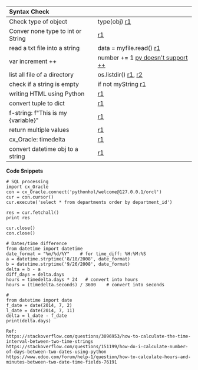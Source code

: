 | Syntax Check |  |
| :--- | :--- |
| Check type of object | type\(obj\) [r1](https://stackoverflow.com/questions/35490420/how-to-check-type-of-object-in-python) |
| Conver none type to int or String | [r1](https://stackoverflow.com/questions/3930188/how-to-convert-nonetype-to-int-or-string) |
| read a txt file into a string | data = myfile.read\(\) [r1](https://stackoverflow.com/questions/8369219/how-do-i-read-a-text-file-into-a-string-variable-in-python) |
| var increment ++ | number += 1 [py doesn't support ++](https://stackoverflow.com/questions/2632677/python-integer-incrementing-with/2632870) |
| list all file of a directory | os.listdir\(\) [r1](https://stackoverflow.com/questions/3207219/how-do-i-list-all-files-of-a-directory), [r2](http://www.bogotobogo.com/python/python_traversing_directory_tree_recursively_os_walk.php) |
| check if a string is empty | if not myString [r1](https://stackoverflow.com/questions/9573244/most-elegant-way-to-check-if-the-string-is-empty-in-python) |
| writing HTML using Python | [r1](http://www.dalkescientific.com/writings/NBN/writing_html.html) |
| convert tuple to dict | [r1](https://www.tutorialspoint.com/How-I-can-convert-a-Python-Tuple-into-Dictionary) |
| f-string: f"This is my {variable}" | [r1](https://hackernoon.com/a-closer-look-at-how-python-f-strings-work-f197736b3bdb) |
| return multiple values | [r1](https://stackoverflow.com/questions/9752958/how-can-i-return-two-values-from-a-function-in-python) |
| cx\_Oracle: timedelta | [r1](https://pymotw.com/2/datetime/) |
| convert datetime obj to a string | [r1](https://stackoverflow.com/questions/10624937/convert-datetime-object-to-a-string-of-date-only-in-python) |

**Code Snippets**

```
# SQL processing
import cx_Oracle
con = cx_Oracle.connect('pythonhol/welcome@127.0.0.1/orcl')
cur = con.cursor()
cur.execute('select * from departments order by department_id')

res = cur.fetchall()
print res

cur.close()
con.close()
```

```
# Dates/time difference
from datetime import datetime
date_format = "%m/%d/%Y"    # for time_diff: %H:%M:%S 
a = datetime.strptime('8/18/2008', date_format)
b = datetime.strptime('9/26/2008', date_format)
delta = b - a
diff_days = delta.days
hours = timedelta.days * 24   # convert into hours
hours = (timedelta.seconds) / 3600    # convert into seconds

# 
from datetime import date
f_date = date(2014, 7, 2)
l_date = date(2014, 7, 11)
delta = l_date - f_date
print(delta.days)

Ref: 
https://stackoverflow.com/questions/3096953/how-to-calculate-the-time-interval-between-two-time-strings
https://stackoverflow.com/questions/151199/how-do-i-calculate-number-of-days-between-two-dates-using-python
https://www.odoo.com/forum/help-1/question/how-to-calculate-hours-and-minutes-between-two-date-time-fields-76191
```



